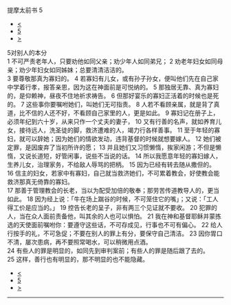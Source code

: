 ﻿





 提摩太前书 5




* [<](bible/1TI04.md)
* [5](bible/1TI.md)
* [>](bible/1TI06.md)



 
5对别人的本分  
1 不可严责老年人，只要劝他如同父亲；劝少年人如同弟兄； 
2 劝老年妇女如同母亲；劝少年妇女如同姊妹；总要清清洁洁的。  
3 要尊敬那真为寡妇的。 
4 若寡妇有儿女，或有孙子孙女，便叫他们先在自己家中学着行孝，报答亲恩，因为这在神面前是可悦纳的。 
5 那独居无靠、真为寡妇的，是仰赖神，昼夜不住地祈求祷告。 
6 但那好宴乐的寡妇正活着的时候也是死的。 
7 这些事你要嘱咐她们，叫她们无可指责。 
8 人若不看顾亲属，就是背了真道，比不信的人还不好，不看顾自己家里的人，更是如此。 
9 寡妇记在册子上，必须年纪到六十岁，从来只作一个丈夫的妻子， 
10 又有行善的名声，就如养育儿女，接待远人，洗圣徒的脚，救济遭难的人，竭力行各样善事。 
11 至于年轻的寡妇，就可以辞她；因为她们的情欲发动，违背基督的时候就想要嫁人。 
12 她们被定罪，是因废弃了当初所许的愿； 
13 并且她们又习惯懒惰，挨家闲游；不但是懒惰，又说长道短，好管闲事，说些不当说的话。 
14 所以我愿意年轻的寡妇嫁人，生养儿女，治理家务，不给敌人辱骂的把柄。 
15 因为已经有转去随从撒但的。 
16 信主的妇女，若家中有寡妇，自己就当救济她们，不可累着教会，好使教会能救济那真无倚靠的寡妇。  
17 那善于管理教会的长老，当以为配受加倍的敬奉；那劳苦传道教导人的，更当如此。 
18 因为经上说：「牛在场上踹谷的时候，不可笼住它的嘴」；又说：「工人得工价是应当的。」 
19 控告长老的呈子，非有两三个见证就不要收。 
20 犯罪的人，当在众人面前责备他，叫其余的人也可以惧怕。 
21 我在神和基督耶稣并蒙拣选的天使面前嘱咐你：要遵守这些话，不可存成见，行事也不可有偏心。 
22 给人行按手的礼，不可急促；不要在别人的罪上有分，要保守自己清洁。 
23 因你胃口不清，屡次患病，再不要照常喝水，可以稍微用点酒。  
24 有些人的罪是明显的，如同先到审判案前；有些人的罪是随后跟了去的。 
25 这样，善行也有明显的，那不明显的也不能隐藏。 
* [<](bible/1TI04.md)
* [5](bible/1TI.md)
* [>](bible/1TI06.md)





---









